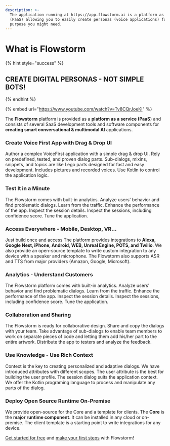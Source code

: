 ```yaml
---
description: >-
  The application running at https://app.flowstorm.ai is a platform as a service
  (PaaS) allowing you to easily create personas (voice applications) for any
  purpose you might need.
---
```


# What is Flowstorm

{% hint style="success" %}
## CREATE DIGITAL PERSONAS - NOT SIMPLE BOTS!
{% endhint %}

{% embed url="https://www.youtube.com/watch?v=Tv8CQrJoeKI" %}

The **Flowstorm** platform is provided as a **platform as a service \(PaaS**\) and consists of several SaaS development tools and software components for **creating smart conversational & multimodal AI** applications.

### Create Voice First App with Drag & Drop UI

Author a complex VoiceFirst application with a simple drag & drop UI. Rely on predefined, tested, and proven dialog parts. Sub-dialogs, mixins, snippets, and topics are like Lego parts designed for fast and easy development. Includes pictures and recorded voices. Use Kotlin to control the application logic.

### Test It in a Minute

The Flowstorm comes with built-in analytics. Analyze users' behavior and find problematic dialogs. Learn from the traffic. Enhance the performance of the app. Inspect the session details. Inspect the sessions, including confidence score. Tune the application.

### Access Everywhere - Mobile, Desktop, VR...

Just build once and access  The platform provides integrations to **Alexa, Google Nest, iPhone, Android, WEB, Unreal Engine, POTS, and Twilio**. We also provide an open-source template to write custom integration to any device with a speaker and microphone. The Flowstorm also supports ASR and TTS from major providers \(Amazon, Google, Microsoft\).

### Analytics - Understand Customers

The Flowstorm platform comes with built-in analytics. Analyze users' behavior and find problematic dialogs. Learn from the traffic. Enhance the performance of the app. Inspect the session details. Inspect the sessions, including confidence score. Tune the application.

### Collaboration and Sharing

The Flowstorm is ready for collaborative design. Share and copy the dialogs with your team. Take advantage of sub-dialogs to enable team members to work on separate pieces of code and letting them add his/her part to the entire artwork. Distribute the app to testers and analyze the feedback.

### Use Knowledge - Use Rich Context

Context is the key to creating personalized and adaptive dialogs. We have introduced attributes with different scopes. The user attribute is the best for building the user profile. The session dialog suits the application context. We offer the Kotlin programing language to process and manipulate any parts of the dialog.

### Deploy Open Source Runtime On-Premise

We provide open-source for the Core and a template for clients. The **Core** is the **major runtime component**. It can be installed in any cloud or on-premise. The client template is a starting point to write integrations for any device.

[Get started for free](https://app.flowstorm.ai/) and [make your first steps](quick-start.md) with Flowstorm!

